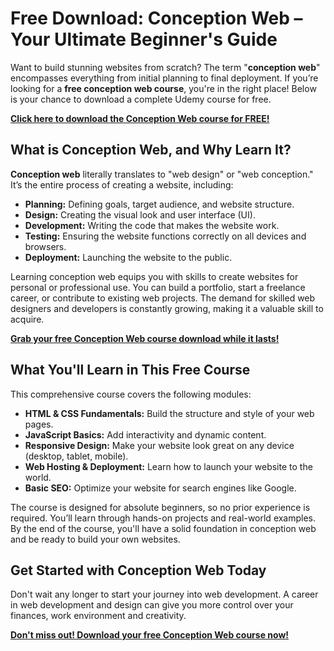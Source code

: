 # Free Download: Conception Web – Your Ultimate Beginner's Guide

Want to build stunning websites from scratch? The term "**conception web**" encompasses everything from initial planning to final deployment. If you’re looking for a **free conception web course**, you're in the right place! Below is your chance to download a complete Udemy course for free.

[**Click here to download the Conception Web course for FREE!**](https://udemywork.com/conception-web)

## What is Conception Web, and Why Learn It?

**Conception web** literally translates to "web design" or "web conception." It’s the entire process of creating a website, including:

*   **Planning:** Defining goals, target audience, and website structure.
*   **Design:** Creating the visual look and user interface (UI).
*   **Development:** Writing the code that makes the website work.
*   **Testing:** Ensuring the website functions correctly on all devices and browsers.
*   **Deployment:** Launching the website to the public.

Learning conception web equips you with skills to create websites for personal or professional use. You can build a portfolio, start a freelance career, or contribute to existing web projects. The demand for skilled web designers and developers is constantly growing, making it a valuable skill to acquire.

[**Grab your free Conception Web course download while it lasts!**](https://udemywork.com/conception-web)

## What You'll Learn in This Free Course

This comprehensive course covers the following modules:

*   **HTML & CSS Fundamentals:** Build the structure and style of your web pages.
*   **JavaScript Basics:** Add interactivity and dynamic content.
*   **Responsive Design:** Make your website look great on any device (desktop, tablet, mobile).
*   **Web Hosting & Deployment:** Learn how to launch your website to the world.
*   **Basic SEO:** Optimize your website for search engines like Google.

The course is designed for absolute beginners, so no prior experience is required. You’ll learn through hands-on projects and real-world examples. By the end of the course, you'll have a solid foundation in conception web and be ready to build your own websites.

## Get Started with Conception Web Today

Don't wait any longer to start your journey into web development. A career in web development and design can give you more control over your finances, work environment and creativity.

[**Don't miss out! Download your free Conception Web course now!**](https://udemywork.com/conception-web)
